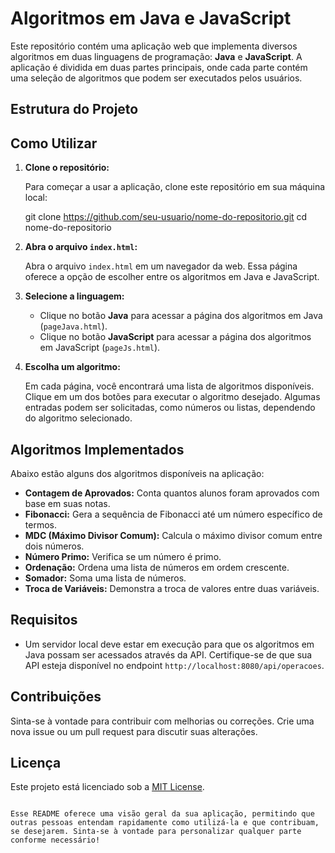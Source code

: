 # Algoritmos em Java e JavaScript

Este repositório contém uma aplicação web que implementa diversos algoritmos em duas linguagens de programação: **Java** e **JavaScript**. A aplicação é dividida em duas partes principais, onde cada parte contém uma seleção de algoritmos que podem ser executados pelos usuários.

## Estrutura do Projeto

## Como Utilizar

1. **Clone o repositório:**

   Para começar a usar a aplicação, clone este repositório em sua máquina local:

   
   git clone https://github.com/seu-usuario/nome-do-repositorio.git
   cd nome-do-repositorio
   

2. **Abra o arquivo `index.html`:**

   Abra o arquivo `index.html` em um navegador da web. Essa página oferece a opção de escolher entre os algoritmos em Java e JavaScript.

3. **Selecione a linguagem:**

   - Clique no botão **Java** para acessar a página dos algoritmos em Java (`pageJava.html`).
   - Clique no botão **JavaScript** para acessar a página dos algoritmos em JavaScript (`pageJs.html`).

4. **Escolha um algoritmo:**

   Em cada página, você encontrará uma lista de algoritmos disponíveis. Clique em um dos botões para executar o algoritmo desejado. Algumas entradas podem ser solicitadas, como números ou listas, dependendo do algoritmo selecionado.

## Algoritmos Implementados

Abaixo estão alguns dos algoritmos disponíveis na aplicação:

- **Contagem de Aprovados:** Conta quantos alunos foram aprovados com base em suas notas.
- **Fibonacci:** Gera a sequência de Fibonacci até um número específico de termos.
- **MDC (Máximo Divisor Comum):** Calcula o máximo divisor comum entre dois números.
- **Número Primo:** Verifica se um número é primo.
- **Ordenação:** Ordena uma lista de números em ordem crescente.
- **Somador:** Soma uma lista de números.
- **Troca de Variáveis:** Demonstra a troca de valores entre duas variáveis.

## Requisitos

- Um servidor local deve estar em execução para que os algoritmos em Java possam ser acessados através da API. Certifique-se de que sua API esteja disponível no endpoint `http://localhost:8080/api/operacoes`.

## Contribuições

Sinta-se à vontade para contribuir com melhorias ou correções. Crie uma nova issue ou um pull request para discutir suas alterações.

## Licença

Este projeto está licenciado sob a [MIT License](LICENSE).

```

Esse README oferece uma visão geral da sua aplicação, permitindo que outras pessoas entendam rapidamente como utilizá-la e que contribuam, se desejarem. Sinta-se à vontade para personalizar qualquer parte conforme necessário!